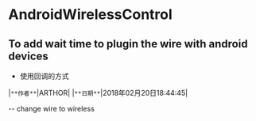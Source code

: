 # AndroidWirelessControl
## To add wait time to plugin the wire with android devices

* 使用回调的方式

|`**作者**`|ARTHOR|
|`**日期**`|2018年02月20日18:44:45|


-- change wire to wireless
